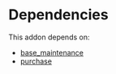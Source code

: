# Dependencies

This addon depends on:

- [base_maintenance](https://github.com/bringout/oca-technical)
- [purchase](https://github.com/bringout/oca-ocb-core)
